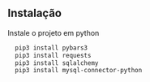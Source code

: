 
## Instalação

Instale o projeto em python

```bash
  pip3 install pybars3
  pip3 install requests
  pip3 install sqlalchemy
  pip3 install mysql-connector-python
```
    